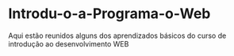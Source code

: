 # Introdu-o-a-Programa-o-Web
Aqui estão reunidos alguns dos aprendizados básicos do curso de introdução ao desenvolvimento WEB
